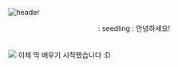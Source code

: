 ![header](https://capsule-render.vercel.app/api?type=Waving&color=85D5F1&height=150&section=header&text=Welcome&fontColor=fadfe7&fontSize=80&animation=fadeIn&fontAlignY=55)
<div align="center">
: seedling : 안녕하세요!<br/>
</div><br/>
<br/>
<img src="https://img.shields.io/badge/JAVA-b1aee7?style=for-the-badge&logo=java&logoColor=white ">
이제 막 배우기 시작했습니다 :D
